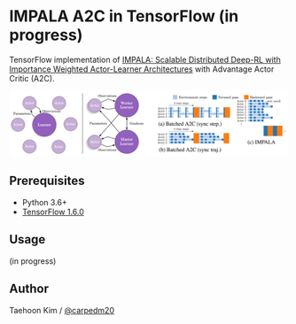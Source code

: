 # IMPALA A2C in TensorFlow (in progress)

TensorFlow implementation of [IMPALA: Scalable Distributed Deep-RL with Importance Weighted Actor-Learner Architectures](https://arxiv.org/abs/1802.01561) with Advantage Actor Critic (A2C).

![model](assets/model.png)


## Prerequisites

- Python 3.6+
- [TensorFlow 1.6.0](http://pytorch.org/)


## Usage

(in progress)


## Author

Taehoon Kim / [@carpedm20](http://carpedm20.github.io/)
